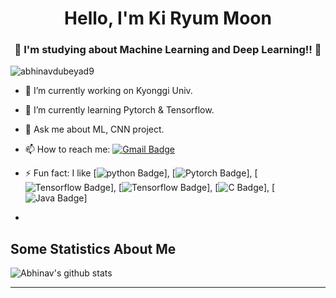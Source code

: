 
<h1 align="center"> Hello, I'm Ki Ryum Moon</h1>
<h3 align="center">🚀 I'm studying about Machine Learning and Deep Learning!! 🚀</h3>

<p align="left"> <img src="https://komarev.com/ghpvc/?username=abhinavdubeyad9" alt="abhinavdubeyad9" /> </p>

- 🔭 I’m currently working on Kyonggi Univ.
- 🌱 I’m currently learning Pytorch & Tensorflow.
- 💬 Ask me about ML, CNN project.
- 📫 How to reach me: [![Gmail Badge](https://img.shields.io/badge/-Gmail-c14438?style=flat-square&logo=Gmail&logoColor=white&link=mailto:jij7401@kyonggi.ac.kr)](mailto:jij7401@kyonggi.ac.kr)

- ⚡ Fun fact: I like [![python Badge](http://img.shields.io/badge/Python-3776AB?style=flat-square&logo=Python)], [![Pytorch Badge](http://img.shields.io/badge/Pytorch-EE4C2C?style=flat-square&logo=Pytorch)], [![Tensorflow Badge](http://img.shields.io/badge/Tensorflow-FF6F00?style=flat-square&logo=Tensorflow)], [![Tensorflow Badge](http://img.shields.io/badge/Tensorflow-FF6F00?style=flat-square&logo=Tensorflow)], [![C Badge](http://img.shields.io/badge/C-A8B9CC?style=flat-square&logo=C)], [![Java Badge](http://img.shields.io/badge/Java-007396?style=flat-square&logo=Java)]
-                     
## Some Statistics About Me
![Abhinav's github stats](https://github-readme-stats.vercel.app/api?username=jij7401&include_all_commits=true&count_private=true&show_owner=true&show_icons=true&theme=merko)<br>

----



